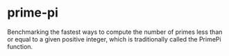 # prime-pi

Benchmarking the fastest ways to compute the number of primes less than or
equal to a given positive integer, which is traditionally called the PrimePi
function.
